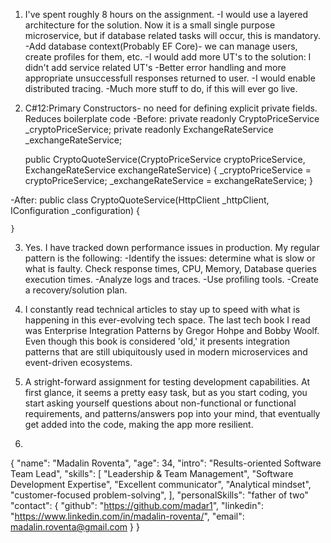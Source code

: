 1. I've spent roughly 8 hours on the assignment.
-I would use a layered architecture for the solution. Now it is a small single purpose microservice, but if database related tasks will occur, this is mandatory.
-Add database context(Probably EF Core)- we can manage users, create profiles for them, etc.
-I would add more UT's to the solution: I didn't add service related UT's
-Better error handling and more appropriate unsuccessfull responses returned to user.
-I would enable distributed tracing.
-Much more stuff to do, if this will ever go live.

2. C#12:Primary Constructors- no need for defining explicit private fields. Reduces boilerplate code
-Before:
    private readonly CryptoPriceService _cryptoPriceService;
    private readonly ExchangeRateService _exchangeRateService;

    public CryptoQuoteService(CryptoPriceService cryptoPriceService, ExchangeRateService exchangeRateService)
    {
        _cryptoPriceService = cryptoPriceService;
        _exchangeRateService = exchangeRateService;
    }

-After:
    public class CryptoQuoteService(HttpClient _httpClient, IConfiguration _configuration)
    {
        
    }

3. Yes. I have tracked down performance issues in production. My regular pattern is the following:
-Identify the issues: determine what is slow or what is faulty. Check response times, CPU, Memory, Database queries execution times.
-Analyze logs and traces.
-Use profiling tools.
-Create a recovery/solution plan.

4. I constantly read technical articles to stay up to speed with what is happening in this ever-evolving tech space. The last tech book I read was Enterprise Integration Patterns by Gregor Hohpe and Bobby Woolf. Even though this book is considered 'old,' it presents integration patterns that are still ubiquitously used in modern microservices and event-driven ecosystems.

5. A stright-forward assignment for testing development capabilities. At first glance, it seems a pretty easy task, but as you start coding, you start asking yourself questions about non-functional or functional requirements, and patterns/answers pop into your mind, that eventually get added into the code, making the app more resilient.

6. 
{
  "name": "Madalin Roventa",
  "age": 34,
  "intro": "Results-oriented Software Team Lead",
  "skills": [
    "Leadership & Team Management",
    "Software Development Expertise",
    "Excellent communicator",
    "Analytical mindset",
    "customer-focused problem-solving",
  ],
  "personalSkills": "father of two"
  "contact": {
    "github": "https://github.com/madar1",
    "linkedin": "https://www.linkedin.com/in/madalin-roventa/",
    "email": madalin.roventa@gmail.com
  }
}

